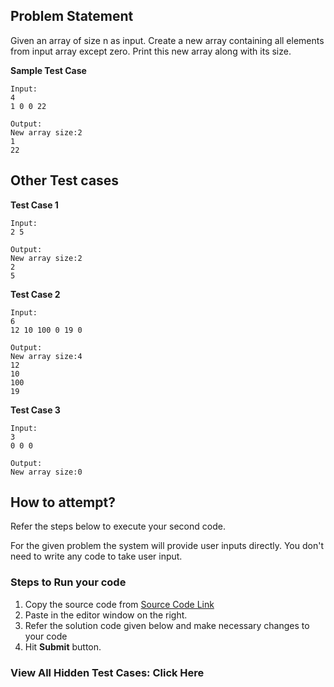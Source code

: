 ## Problem Statement
Given an array of size n as input. Create a new array containing all elements from 
input array except zero.
Print this new array along with its size.

**Sample Test Case**
```
Input:
4
1 0 0 22 

Output:
New array size:2
1
22
```
## Other Test cases
**Test Case 1**
```
Input:
2 5 

Output:
New array size:2
2
5
```
**Test Case 2**
```
Input:
6
12 10 100 0 19 0

Output:
New array size:4
12
10
100
19
```
**Test Case 3**
```
Input:
3
0 0 0

Output:
New array size:0
```
## How to attempt?
Refer the steps below to execute your second code.

For the given problem the system will provide user inputs directly. You don't need to write any code to take user input.

### Steps to Run your code

1. Copy the source code from [Source Code Link](https://raw.githubusercontent.com/Aartiarora22/Lab_assignments/main/R1/T2/Main.java)
2. Paste in the editor window on the right.
3. Refer the solution code given below and make necessary changes to your code
4. Hit **Submit** button.

### View All Hidden Test Cases: Click Here
